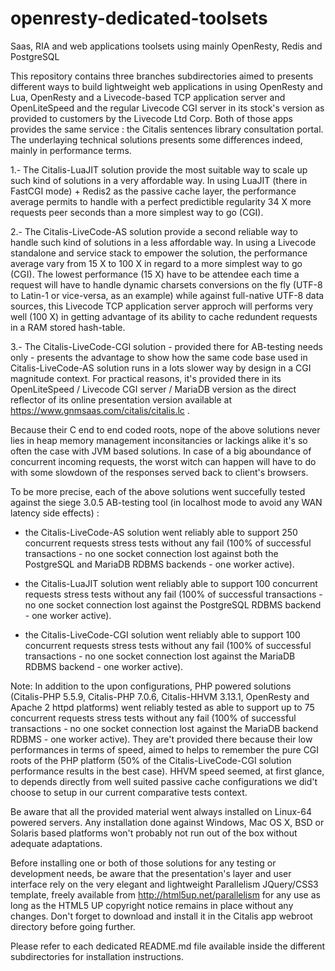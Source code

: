 # openresty-dedicated-toolsets
Saas, RIA and web applications toolsets using mainly OpenResty, Redis and PostgreSQL

This repository contains three branches subdirectories aimed to presents different ways to build lightweight web applications in using OpenResty and Lua, OpenResty and a Livecode-based TCP application server and OpenLiteSpeed and the regular Livecode CGI server in its stock's version as provided to customers by the Livecode Ltd Corp. Both of those apps provides the same service : the Citalis sentences library consultation portal. The underlaying technical solutions presents some differences indeed, mainly in performance terms.

1.- The Citalis-LuaJIT solution provide the most suitable way to scale up such kind of solutions in a very affordable way. In using LuaJIT (there in FastCGI mode) + Redis2 as the passive cache layer, the performance average permits to handle with a perfect predictible regularity 34 X more requests peer seconds than a more simplest way to go (CGI).

2.- The Citalis-LiveCode-AS solution provide a second reliable way to handle such kind of solutions in a less affordable way. In using a Livecode standalone and service stack to empower the solution, the performance average vary from 15 X to 100 X in regard to a more simplest way to go (CGI). The lowest performance (15 X) have to be attendee each time a request will have to handle dynamic charsets conversions on the fly (UTF-8 to Latin-1 or vice-versa, as an example) while against full-native UTF-8 data sources, this Livecode TCP application server approch will performs very well (100 X) in getting advantage of its ability to cache redundent requests in a RAM stored hash-table.

3.- The Citalis-LiveCode-CGI solution - provided there for AB-testing needs only - presents the advantage to show how the same code base used in Citalis-LiveCode-AS solution runs in a lots slower way by design in a CGI magnitude context. For practical reasons, it's provided there in its OpenLiteSpeed / Livecode CGI server / MariaDB version as the direct reflector of its online presentation version available at https://www.gnmsaas.com/citalis/citalis.lc .

Because their C end to end coded roots, nope of the above solutions never lies in heap memory management inconsitancies or lackings alike it's so often the case with JVM based solutions. In case of a big aboundance of concurrent incoming requests, the worst witch can happen will have to do with some slowdown of the responses served back to client's browsers. 

To be more precise, each of the above solutions went succefully tested against the siege 3.0.5 AB-testing tool (in localhost mode to avoid any WAN latency side effects) :

- the Citalis-LiveCode-AS solution went reliably able to support 250 concurrent requests stress tests without any fail (100% of successful transactions - no one socket connection lost against both the PostgreSQL and MariaDB RDBMS backends - one worker active).

- the Citalis-LuaJIT solution went reliably able to support 100 concurrent requests stress tests without any fail (100% of successful transactions - no one socket connection lost against the PostgreSQL RDBMS backend - one worker active).

- the Citalis-LiveCode-CGI solution went reliably able to support 100 concurrent requests stress tests without any fail (100% of successful transactions - no one socket connection lost against the MariaDB RDBMS backend - one worker active).

Note: In addition to the upon configurations, PHP powered solutions (Citalis-PHP 5.5.9, Citalis-PHP 7.0.6, Citalis-HHVM 3.13.1, OpenResty and Apache 2 httpd platforms) went reliably tested as able to support up to 75 concurrent requests stress tests without any fail (100% of successful transactions - no one socket connection lost against the MariaDB backend RDBMS - one worker active). They are't provided there because their low performances in terms of speed, aimed to helps to remember the pure CGI roots of the PHP platform (50% of the Citalis-LiveCode-CGI solution performance results in the best case). HHVM speed seemed, at first glance, to depends directly from well suited passive cache configurations we did't choose to setup in our current comparative tests context.

Be aware that all the provided material went always installed on Linux-64 powered servers. Any installation done against Windows, Mac OS X, BSD or Solaris based platforms won't probably not run out of the box without adequate adaptations.

Before installing one or both of those solutions for any testing or development needs, be aware that the presentation's layer and user interface rely on the very elegant and lightweight Parallelism JQuery/CSS3 template, freely available from http://html5up.net/parallelism for any use as long as the HTML5 UP copyright notice remains in place without any changes. Don't forget to download and install it in the Citalis app webroot directory before going further.

Please refer to each dedicated README.md file available inside the different subdirectories for installation instructions.

